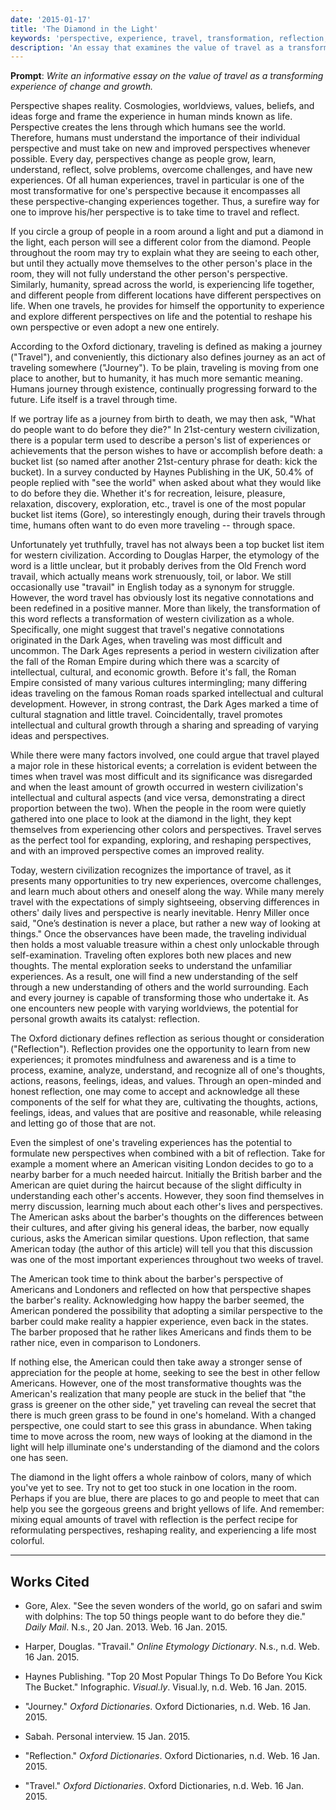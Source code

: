 ```yaml
---
date: '2015-01-17'
title: 'The Diamond in the Light'
keywords: 'perspective, experience, travel, transformation, reflection, worldview'
description: 'An essay that examines the value of travel as a transformative experience of change and growth by exploring the impact of reflection upon perspectives.'
---
```


**Prompt**: _Write an informative essay on the value of travel as a transforming experience of change and growth._

Perspective shapes reality. Cosmologies, worldviews, values, beliefs, and ideas forge and frame the experience in human minds known as life. Perspective creates the lens through which humans see the world. Therefore, humans must understand the importance of their individual perspective and must take on new and improved perspectives whenever possible. Every day, perspectives change as people grow, learn, understand, reflect, solve problems, overcome challenges, and have new experiences. Of all human experiences, travel in particular is one of the most transformative for one's perspective because it encompasses all these perspective-changing experiences together. Thus, a surefire way for one to improve his/her perspective is to take time to travel and reflect.

If you circle a group of people in a room around a light and put a diamond in the light, each person will see a different color from the diamond. People throughout the room may try to explain what they are seeing to each other, but until they actually move themselves to the other person's place in the room, they will not fully understand the other person's perspective. Similarly, humanity, spread across the world, is experiencing life together, and different people from different locations have different perspectives on life. When one travels, he provides for himself the opportunity to experience and explore different perspectives on life and the potential to reshape his own perspective or even adopt a new one entirely.

According to the Oxford dictionary, traveling is defined as making a journey ("Travel"), and conveniently, this dictionary also defines journey as an act of traveling somewhere ("Journey"). To be plain, traveling is moving from one place to another, but to humanity, it has much more semantic meaning. Humans journey through existence, continually progressing forward to the future. Life itself is a travel through time.

If we portray life as a journey from birth to death, we may then ask, "What do people want to do before they die?" In 21st-century western civilization, there is a popular term used to describe a person's list of experiences or achievements that the person wishes to have or accomplish before death: a bucket list (so named after another 21st-century phrase for death: kick the bucket). In a survey conducted by Haynes Publishing in the UK, 50.4% of people replied with "see the world" when asked about what they would like to do before they die. Whether it's for recreation, leisure, pleasure, relaxation, discovery, exploration, etc., travel is one of the most popular bucket list items (Gore), so interestingly enough, during their travels through time, humans often want to do even more traveling -- through space.

Unfortunately yet truthfully, travel has not always been a top bucket list item for western civilization. According to Douglas Harper, the etymology of the word is a little unclear, but it probably derives from the Old French word travail, which actually means work strenuously, toil, or labor. We still occasionally use "travail" in English today as a synonym for struggle. However, the word travel has obviously lost its negative connotations and been redefined in a positive manner. More than likely, the transformation of this word reflects a transformation of western civilization as a whole. Specifically, one might suggest that travel's negative connotations originated in the Dark Ages, when traveling was most difficult and uncommon. The Dark Ages represents a period in western civilization after the fall of the Roman Empire during which there was a scarcity of intellectual, cultural, and economic growth. Before it's fall, the Roman Empire consisted of many various cultures intermingling; many differing ideas traveling on the famous Roman roads sparked intellectual and cultural development. However, in strong contrast, the Dark Ages marked a time of cultural stagnation and little travel. Coincidentally, travel promotes intellectual and cultural growth through a sharing and spreading of varying ideas and perspectives.

While there were many factors involved, one could argue that travel played a major role in these historical events; a correlation is evident between the times when travel was most difficult and its significance was disregarded and when the least amount of growth occurred in western civilization's intellectual and cultural aspects (and vice versa, demonstrating a direct proportion between the two). When the people in the room were quietly gathered into one place to look at the diamond in the light, they kept themselves from experiencing other colors and perspectives. Travel serves as the perfect tool for expanding, exploring, and reshaping perspectives, and with an improved perspective comes an improved reality.

Today, western civilization recognizes the importance of travel, as it presents many opportunities to try new experiences, overcome challenges, and learn much about others and oneself along the way. While many merely travel with the expectations of simply sightseeing, observing differences in others' daily lives and perspective is nearly inevitable. Henry Miller once said, "One’s destination is never a place, but rather a new way of looking at things." Once the observances have been made, the traveling individual then holds a most valuable treasure within a chest only unlockable through self-examination. Traveling often explores both new places and new thoughts. The mental exploration seeks to understand the unfamiliar experiences. As a result, one will find a new understanding of the self through a new understanding of others and the world surrounding. Each and every journey is capable of transforming those who undertake it. As one encounters new people with varying worldviews, the potential for personal growth awaits its catalyst: reflection.

The Oxford dictionary defines reflection as serious thought or consideration ("Reflection"). Reflection provides one the opportunity to learn from new experiences; it promotes mindfulness and awareness and is a time to process, examine, analyze, understand, and recognize all of one's thoughts, actions, reasons, feelings, ideas, and values. Through an open-minded and honest reflection, one may come to accept and acknowledge all these components of the self for what they are, cultivating the thoughts, actions, feelings, ideas, and values that are positive and reasonable, while releasing and letting go of those that are not.

Even the simplest of one's traveling experiences has the potential to formulate new perspectives when combined with a bit of reflection. Take for example a moment where an American visiting London decides to go to a nearby barber for a much needed haircut. Initially the British barber and the American are quiet during the haircut because of the slight difficulty in understanding each other's accents. However, they soon find themselves in merry discussion, learning much about each other's lives and perspectives. The American asks about the barber's thoughts on the differences between their cultures, and after giving his general ideas, the barber, now equally curious, asks the American similar questions. Upon reflection, that same American today (the author of this article) will tell you that this discussion was one of the most important experiences throughout two weeks of travel.

The American took time to think about the barber's perspective of Americans and Londoners and reflected on how that perspective shapes the barber's reality. Acknowledging how happy the barber seemed, the American pondered the possibility that adopting a similar perspective to the barber could make reality a happier experience, even back in the states. The barber proposed that he rather likes Americans and finds them to be rather nice, even in comparison to Londoners.

If nothing else, the American could then take away a stronger sense of appreciation for the people at home, seeking to see the best in other fellow Americans. However, one of the most transformative thoughts was the American's realization that many people are stuck in the belief that "the grass is greener on the other side," yet traveling can reveal the secret that there is much green grass to be found in one's homeland. With a changed perspective, one could start to see this grass in abundance. When taking time to move across the room, new ways of looking at the diamond in the light will help illuminate one's understanding of the diamond and the colors one has seen.

The diamond in the light offers a whole rainbow of colors, many of which you've yet to see. Try not to get too stuck in one location in the room. Perhaps if you are blue, there are places to go and people to meet that can help you see the gorgeous greens and bright yellows of life. And remember: mixing equal amounts of travel with reflection is the perfect recipe for reformulating perspectives, reshaping reality, and experiencing a life most colorful.

---

## Works Cited

- Gore, Alex. "See the seven wonders of the world, go on safari and swim with dolphins: The top 50 things people want to do before they die." _Daily Mail_. N.s., 20 Jan. 2013. Web. 16 Jan. 2015.

- Harper, Douglas. "Travail." _Online Etymology Dictionary_. N.s., n.d. Web. 16 Jan. 2015.

- Haynes Publishing. "Top 20 Most Popular Things To Do Before You Kick The Bucket." Infographic. _Visual.ly_. Visual.ly, n.d. Web. 16 Jan. 2015.

- "Journey." _Oxford Dictionaries_. Oxford Dictionaries, n.d. Web. 16 Jan. 2015.

- Sabah. Personal interview. 15 Jan. 2015.

- "Reflection." _Oxford Dictionaries_. Oxford Dictionaries, n.d. Web. 16 Jan. 2015.

- "Travel." _Oxford Dictionaries_. Oxford Dictionaries, n.d. Web. 16 Jan. 2015.
